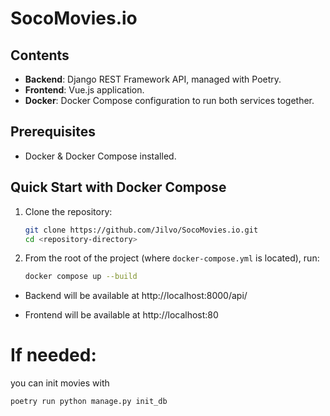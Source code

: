 # SocoMovies.io

## Contents

- **Backend**: Django REST Framework API, managed with Poetry.
- **Frontend**: Vue.js application.
- **Docker**: Docker Compose configuration to run both services together.


## Prerequisites

- Docker & Docker Compose installed.

## Quick Start with Docker Compose

1. Clone the repository:
   ```bash
   git clone https://github.com/Jilvo/SocoMovies.io.git
   cd <repository-directory>
   ```

2. From the root of the project (where `docker-compose.yml` is located), run:

   ```bash
   docker compose up --build
   ```

- Backend will be available at http://localhost:8000/api/

- Frontend will be available at http://localhost:80

# If needed:
you can init movies with 
   ```bash
   poetry run python manage.py init_db
   ```